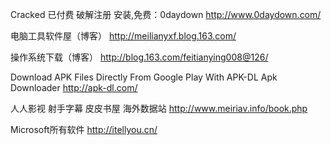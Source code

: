 Cracked 已付费 破解注册 安装,免费：0daydown
http://www.0daydown.com/

电脑工具软件屋（博客）
http://meilianyxf.blog.163.com/

操作系统下载（博客）
http://blog.163.com/feitianying008@126/

Download APK Files Directly From Google Play With APK-DL Apk Downloader
http://apk-dl.com/

人人影视 射手字幕 皮皮书屋 海外数据站
http://www.meiriav.info/book.php

Microsoft所有软件
http://itellyou.cn/








